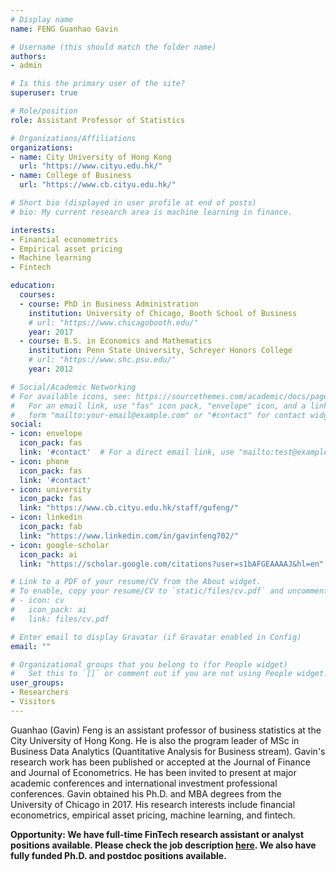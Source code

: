 ```yaml
---
# Display name
name: FENG Guanhao Gavin

# Username (this should match the folder name)
authors:
- admin

# Is this the primary user of the site?
superuser: true

# Role/position
role: Assistant Professor of Statistics

# Organizations/Affiliations
organizations:
- name: City University of Hong Kong
  url: "https://www.cityu.edu.hk/"
- name: College of Business
  url: "https://www.cb.cityu.edu.hk/"

# Short bio (displayed in user profile at end of posts)
# bio: My current research area is machine learning in finance.

interests:
- Financial econometrics
- Empirical asset pricing
- Machine learning
- Fintech

education:
  courses:
  - course: PhD in Business Administration
    institution: University of Chicago, Booth School of Business
    # url: "https://www.chicagobooth.edu/"
    year: 2017
  - course: B.S. in Economics and Mathematics
    institution: Penn State University, Schreyer Honors College
    # url: "https://www.shc.psu.edu/"
    year: 2012

# Social/Academic Networking
# For available icons, see: https://sourcethemes.com/academic/docs/page-builder/#icons
#   For an email link, use "fas" icon pack, "envelope" icon, and a link in the
#   form "mailto:your-email@example.com" or "#contact" for contact widget.
social:
- icon: envelope
  icon_pack: fas
  link: '#contact'  # For a direct email link, use "mailto:test@example.org".
- icon: phone
  icon_pack: fas
  link: '#contact'
- icon: university
  icon_pack: fas
  link: "https://www.cb.cityu.edu.hk/staff/gufeng/"
- icon: linkedin
  icon_pack: fab
  link: "https://www.linkedin.com/in/gavinfeng702/"
- icon: google-scholar
  icon_pack: ai
  link: "https://scholar.google.com/citations?user=s1bAFGEAAAAJ&hl=en"

# Link to a PDF of your resume/CV from the About widget.
# To enable, copy your resume/CV to `static/files/cv.pdf` and uncomment the lines below.
# - icon: cv
#   icon_pack: ai
#   link: files/cv.pdf

# Enter email to display Gravatar (if Gravatar enabled in Config)
email: ""

# Organizational groups that you belong to (for People widget)
#   Set this to `[]` or comment out if you are not using People widget.
user_groups:
- Researchers
- Visitors
---
```


Guanhao (Gavin) Feng is an assistant professor of business statistics at the City University of Hong Kong. He is also the program leader of MSc in Business Data Analytics (Quantitative Analysis for Business stream). Gavin's research work has been published or accepted at the Journal of Finance and Journal of Econometrics.  He has been invited to present at major academic conferences and international investment professional conferences. Gavin obtained his Ph.D. and MBA degrees from the University of Chicago in 2017. His research interests include financial econometrics, empirical asset pricing, machine learning, and fintech.


**Opportunity: We have full-time FinTech research assistant or analyst positions available. Please check the job description [here](https://www.gavinfeng702.com/files/cityuhk_hkaift.pdf). We also have fully funded Ph.D. and postdoc positions available.**
